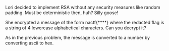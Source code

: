 Lori decided to implement RSA without any security measures like random padding. Must be deterministic then, huh? Silly goose!

She encrypted a message of the form nactf{****} where the redacted flag is a string of 4 lowercase alphabetical characters. Can you decrypt it?

As in the previous problem, the message is converted to a number by converting ascii to hex.